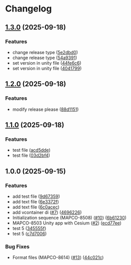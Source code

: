 # Changelog

## [1.3.0](https://github.com/baruchInsert-tech/yahalom-forked/compare/v1.2.0...v1.3.0) (2025-09-18)


### Features

* change release type ([5e2dbd0](https://github.com/baruchInsert-tech/yahalom-forked/commit/5e2dbd080e4bd870619711884d5841af7804fe52))
* change release type ([54a9391](https://github.com/baruchInsert-tech/yahalom-forked/commit/54a93916f8abe3753916cb2681af566953b2a199))
* set version in unity file ([44fe6c6](https://github.com/baruchInsert-tech/yahalom-forked/commit/44fe6c6cdb7e0d46596e63ed67976fe16ef4f746))
* set version in unity file ([4041799](https://github.com/baruchInsert-tech/yahalom-forked/commit/40417991ded002a54e5e134bd587c40fc717a46b))

## [1.2.0](https://github.com/baruchInsert-tech/yahalom-forked/compare/v1.1.0...v1.2.0) (2025-09-18)


### Features

* modify release please ([88d1151](https://github.com/baruchInsert-tech/yahalom-forked/commit/88d115164b29bc5142d025959044065997b9227e))

## [1.1.0](https://github.com/baruchInsert-tech/yahalom-forked/compare/v1.0.0...v1.1.0) (2025-09-18)


### Features

* test file ([acd5dde](https://github.com/baruchInsert-tech/yahalom-forked/commit/acd5dde45154ff30ad2d08e0429028cfabeb2cf5))
* test file ([03d2bf4](https://github.com/baruchInsert-tech/yahalom-forked/commit/03d2bf4f6f13b77c61714138ef8cf412edd96c3f))

## 1.0.0 (2025-09-15)


### Features

* add test file ([9d67359](https://github.com/baruchInsert-tech/yahalom-forked/commit/9d673596a51779c9573a13ca4ae5339c1b1dbd74))
* add text file ([6e3372f](https://github.com/baruchInsert-tech/yahalom-forked/commit/6e3372f935f7e547a5926c5f5bea4574f1c4fa36))
* add text file ([6c0acec](https://github.com/baruchInsert-tech/yahalom-forked/commit/6c0acece49234e20ad2041b9f74adf79200b2581))
* add vcontainer di ([#7](https://github.com/baruchInsert-tech/yahalom-forked/issues/7)) ([4696226](https://github.com/baruchInsert-tech/yahalom-forked/commit/4696226aab5e228ebfd65ea5f01027d6c0e175f5))
* Initialization sequence (MAPCO-8508) ([#10](https://github.com/baruchInsert-tech/yahalom-forked/issues/10)) ([6b61230](https://github.com/baruchInsert-tech/yahalom-forked/commit/6b61230eabae10447b3fe9be258d528d61068cee))
* MAPCO-8503 Unity app with Cesium ([#2](https://github.com/baruchInsert-tech/yahalom-forked/issues/2)) ([ecd77ee](https://github.com/baruchInsert-tech/yahalom-forked/commit/ecd77ee190d262d73e1ddd5c82718f673d935c8c))
* test 5 ([345555f](https://github.com/baruchInsert-tech/yahalom-forked/commit/345555f3199c6827301365f48c4f9016927b20b1))
* test 5 ([c7d7006](https://github.com/baruchInsert-tech/yahalom-forked/commit/c7d7006d8db5f16652332849ae9b5af15affebe3))


### Bug Fixes

* Format files (MAPCO-8614) ([#13](https://github.com/baruchInsert-tech/yahalom-forked/issues/13)) ([44c021c](https://github.com/baruchInsert-tech/yahalom-forked/commit/44c021cb274856acbde3ef2120bbf065646a7857))
